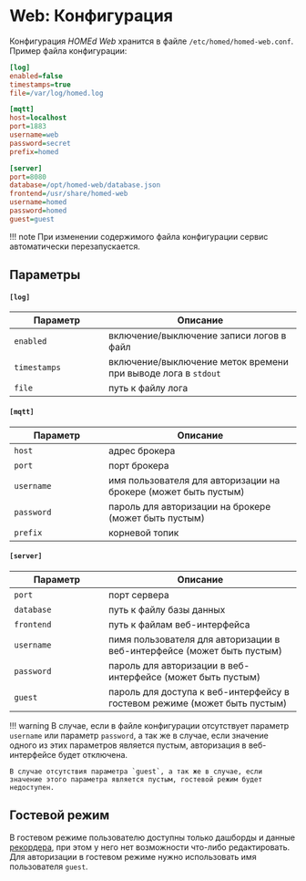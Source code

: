 # Web: Конфигурация

Конфигурация _HOMEd Web_ хранится в файле `/etc/homed/homed-web.conf`. Пример файла конфигурации:

```ini
[log]
enabled=false
timestamps=true
file=/var/log/homed.log

[mqtt]
host=localhost
port=1883
username=web
password=secret
prefix=homed

[server]
port=8080
database=/opt/homed-web/database.json
frontend=/usr/share/homed-web
username=homed
password=homed
guest=guest
```

!!! note
    При изменении содержимого файла конфигурации сервис автоматически перезапускается.

## Параметры

#### `[log]`

| <div style="width:150px">Параметр</div> | Описание |
|-----------------------------------------|----------|
| `enabled`    | включение/выключение записи логов в файл |
| `timestamps` | включение/выключение меток времени при выводе лога в `stdout` |
| `file`       | путь к файлу лога |

#### `[mqtt]`

| <div style="width:150px">Параметр</div> | Описание |
|-----------------------------------------|----------|
| `host`     | адрес брокера |
| `port`     | порт брокера |
| `username` | имя пользователя для авторизации на брокере (может быть пустым) |
| `password` | пароль для авторизации на брокере (может быть пустым) |
| `prefix`   | корневой топик |

#### `[server]`

| <div style="width:150px">Параметр</div> | Описание |
|-----------------------------------------|----------|
| `port`     | порт сервера |
| `database` | путь к файлу базы данных |
| `frontend` | путь к файлам веб-интерфейса |
| `username` | пимя пользователя для авторизации в веб-интерфейсе (может быть пустым) |
| `password` | пароль для авторизации в веб-интерфейсе (может быть пустым) |
| `guest`    | пароль для доступа к веб-интерфейсу в гостевом режиме (может быть пустым) |

!!! warning
    В случае, если в файле конфигурации отсутствует параметр `username` или параметр `password`, а так же в случае, если значение одного из этих параметров является пустым, авторизация в веб-интерфейсе будет отключена.

    В случае отсутствия параметра `guest`, а так же в случае, если значение этого параметра является пустым, гостевой режим будет недоступен.

## Гостевой режим
В гостевом режиме пользователю доступны только дашборды и данные [рекордера](/recorder/), при этом у него нет возможности что-либо редактировать. Для авторизации в гостевом режиме нужно использовать имя пользователя `guest`.
